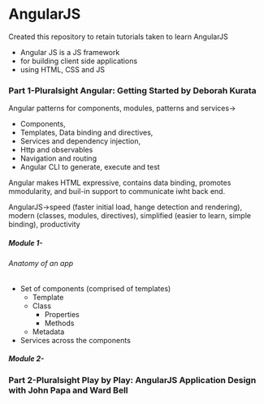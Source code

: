 # AngularJS
Created this repository to retain tutorials taken to learn AngularJS

* Angular JS is a JS framework
* for building client side applications
* using HTML, CSS and JS

### Part 1-Pluralsight Angular: Getting Started by Deborah Kurata

Angular patterns for components, modules, patterns and services->
- Components, 
- Templates, Data binding and directives, 
- Services and dependency injection,
- Http and observables
- Navigation and routing
- Angular CLI to generate, execute and test 

Angular makes HTML expressive, contains data binding, promotes mmodularity, and buil-in support to communicate iwht back end.

AngularJS->speed (faster initial load, hange detection and rendering), modern (classes, modules, directives), simplified (easier to learn, simple binding), productivity 

##### Module 1-
###### Anatomy of an app
- Set of components (comprised of templates)
    - Template
    - Class
        - Properties
        - Methods
    - Metadata
- Services across the components


##### Module 2-

### Part 2-Pluralsight Play by Play: AngularJS Application Design with John Papa and Ward Bell
